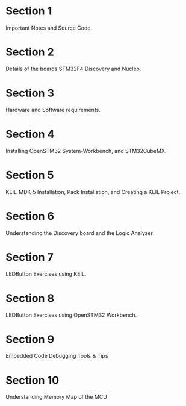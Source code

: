 # Section 1
Important Notes and Source Code.

# Section 2
Details of the boards STM32F4 Discovery and Nucleo.

# Section 3
Hardware and Software requirements.

# Section 4
Installing OpenSTM32 System-Workbench, and STM32CubeMX.

# Section 5
KEIL-MDK-5 Installation, Pack Installation, and Creating a KEIL Project.

# Section 6
Understanding the Discovery board and the Logic Analyzer.

# Section 7
LEDButton Exercises using KEIL.

# Section 8
LEDButton Exercises using OpenSTM32 Workbench.

# Section 9
Embedded Code Debugging Tools & Tips

# Section 10
Understanding Memory Map of the MCU
